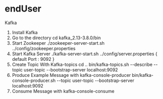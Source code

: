 # endUser

Kafka
1. Install Kafka
2. Go to the directory
   cd kafka_2.13-3.8.0/bin
3. Start Zookeeper
   ./zookeeper-server-start.sh ../config/zookeeper.properties
4. Start Kafka Server
   ./kafka-server-start.sh ../config/server.properties
   {
   default Port : 9092
   }
5. Create Topic With Kafka-topics
   cd ..
   bin/kafka-topics.sh --describe --topic user-topic --bootstrap-server localhost:9092
6. Produce Example Message with kafka-console-producer
   bin/kafka-console-producer.sh --topic user-topic --bootstrap-server localhost:9092
7. Consume Message with kafka-console-consume
